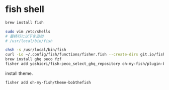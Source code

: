 # fish shell

```sh
brew install fish
```

```sh
sudo vim /etc/shells
# 最終行に以下を追加
# /usr/local/bin/fish
```

```sh
chsh -s /usr/local/bin/fish
curl -Lo ~/.config/fish/functions/fisher.fish --create-dirs git.io/fisher
brew install ghq peco fzf
fisher add yoshiori/fish-peco_select_ghq_repository oh-my-fish/plugin-balias edc/bass oh-my-fish/plugin-peco 0rax/fish-bd
```

install theme.

```sh
fisher add oh-my-fish/theme-bobthefish
```

